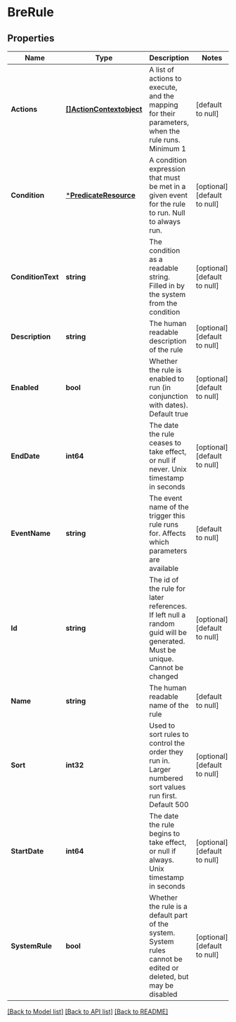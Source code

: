 # BreRule

## Properties
Name | Type | Description | Notes
------------ | ------------- | ------------- | -------------
**Actions** | [**[]ActionContextobject**](ActionContext«object».md) | A list of actions to execute, and the mapping for their parameters, when the rule runs. Minimum 1 | [default to null]
**Condition** | [***PredicateResource**](PredicateResource.md) | A condition expression that must be met in a given event for the rule to run. Null to always run. | [optional] [default to null]
**ConditionText** | **string** | The condition as a readable string. Filled in by the system from the condition | [optional] [default to null]
**Description** | **string** | The human readable description of the rule | [optional] [default to null]
**Enabled** | **bool** | Whether the rule is enabled to run (in conjunction with dates). Default true | [optional] [default to null]
**EndDate** | **int64** | The date the rule ceases to take effect, or null if never. Unix timestamp in seconds | [optional] [default to null]
**EventName** | **string** | The event name of the trigger this rule runs for. Affects which parameters are available | [default to null]
**Id** | **string** | The id of the rule for later references. If left null a random guid will be generated. Must be unique. Cannot be changed | [optional] [default to null]
**Name** | **string** | The human readable name of the rule | [default to null]
**Sort** | **int32** | Used to sort rules to control the order they run in. Larger numbered sort values run first.  Default 500 | [optional] [default to null]
**StartDate** | **int64** | The date the rule begins to take effect, or null if always. Unix timestamp in seconds | [optional] [default to null]
**SystemRule** | **bool** | Whether the rule is a default part of the system. System rules cannot be edited or deleted, but may be disabled | [optional] [default to null]

[[Back to Model list]](../README.md#documentation-for-models) [[Back to API list]](../README.md#documentation-for-api-endpoints) [[Back to README]](../README.md)


